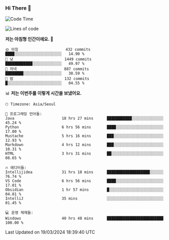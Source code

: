 ### Hi There 👋


<!---
- 👋 Hi, I’m @muyaaho
- 👀 I’m interested in ...
- 🌱 I’m currently learning ...
- 💞️ I’m looking to collaborate on ...
- 📫 How to reach me ...
--->
<!--- plz
muyaaho/muyaaho is a ✨ special ✨ repository because its `README.md` (this file) appears on your GitHub profile.
You can click the Preview link to take a look at your changes.
<a href="https://hits.seeyoufarm.com"><img src="https://hits.seeyoufarm.com/api/count/incr/badge.svg?url=https%3A%2F%2Fgithub.com%2Fejaman&count_bg=%23000000&title_bg=%23000000&icon=github.svg&icon_color=%23FFFFFF&title=Github&edge_flat=true"/></a>
   --->
   
<!--START_SECTION:waka-->
![Code Time](http://img.shields.io/badge/Code%20Time-447%20hrs%2026%20mins-blue)

![Lines of code](https://img.shields.io/badge/%EC%A0%80%EB%8A%94%20%EC%97%AC%ED%83%9C%EA%B9%8C%EC%A7%80%20-717.2%20thousand%20%EC%A4%84%EC%9D%98%20%EC%BD%94%EB%93%9C%EB%A5%BC%20%EC%9E%91%EC%84%B1%ED%96%88%EC%96%B4%EC%9A%94.-blue)

**저는 아침형 인간이에요. 🐤** 

```text
🌞 아침                     432 commits         ████░░░░░░░░░░░░░░░░░░░░░   14.90 % 
🌆 낮　                     1449 commits        ████████████░░░░░░░░░░░░░   49.97 % 
🌃 저녁                     887 commits         ████████░░░░░░░░░░░░░░░░░   30.59 % 
🌙 밤　                     132 commits         █░░░░░░░░░░░░░░░░░░░░░░░░   04.55 % 
```


📊 **저는 이번주를 이렇게 시간을 보냈어요.** 

```text
🕑︎ Timezone: Asia/Seoul

💬 프로그래밍 언어들: 
Java                     18 hrs 27 mins      ███████████░░░░░░░░░░░░░░   45.24 % 
Python                   6 hrs 56 mins       ████░░░░░░░░░░░░░░░░░░░░░   17.00 % 
Mustache                 5 hrs 16 mins       ███░░░░░░░░░░░░░░░░░░░░░░   12.93 % 
Markdown                 4 hrs 12 mins       ███░░░░░░░░░░░░░░░░░░░░░░   10.31 % 
HTML                     3 hrs 31 mins       ██░░░░░░░░░░░░░░░░░░░░░░░   08.65 % 

🔥 에디터들: 
Intellijidea             31 hrs 18 mins      ███████████████████░░░░░░   76.74 % 
VS Code                  6 hrs 56 mins       ████░░░░░░░░░░░░░░░░░░░░░   17.01 % 
Obsidian                 1 hr 57 mins        █░░░░░░░░░░░░░░░░░░░░░░░░   04.81 % 
IntelliJ                 35 mins             ░░░░░░░░░░░░░░░░░░░░░░░░░   01.45 % 

💻 운영 체제들: 
Windows                  40 hrs 48 mins      █████████████████████████   100.00 % 
```


 Last Updated on 19/03/2024 18:39:40 UTC
<!--END_SECTION:waka-->

